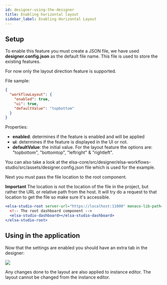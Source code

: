 ```yaml
---
id: designer-using-the-designer
title: Enabling horizontal layout
sidebar_label: Enabling Horizontal Layout
---
```


## Setup

To enable this feature you must create a JSON file, we have used **designer.config.json** as the default file name. This file is used to store the existing features.

For now only the layout direction feature is supported.

File sample:

```json
{
  "workflowLayout": {
    "enabled": true,
    "ui": true,
    "defaultValue": "topbottom"
  }
}

```

Properties:
- **enabled**: determines if the feature is enabled and will be applied
- **ui**: determines if the feature is displayed in the UI or not.
- **defaultValue**: the initial value. For the layout feature the options are: "topbottom", "bottomtop", "leftright" & "rightleft".

You can also take a look at the elsa-core/src/designer/elsa-workflows-studio/src/assets/designer.config.json file which is used for the example.

Next you must pass the file location to the root component. 

**Important** The location is not the location of the file in the project, but rather the URL or relative path from the host. It will try do a request to that location to get the file so make sure it's accessible.

```jsx
<elsa-studio-root server-url="https://localhost:11000" monaco-lib-path="build/assets/js/monaco-editor/min" culture="en-US" config="build/assets/designer.config.json">
  <!-- The root dashboard component -->
  <elsa-studio-dashboard></elsa-studio-dashboard>
</elsa-studio-root>
```

## Using in the application

Now that the settings are enabled you should have an extra tab in the designer:

![](assets/designer/designer-horizontal-layout-tab.png)

Any changes done to the layout are also applied to instance editor. The layout cannot be changed from the instance editor.
